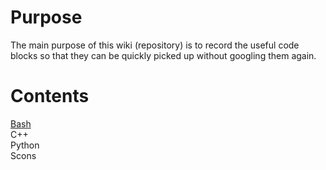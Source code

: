 # Purpose
The main purpose of this wiki (repository) is to record the useful code blocks so that they can be quickly picked up without googling them again. 
# Contents
[Bash](master/doc/bash/main.md)<br>
C++<br>
Python<br>
Scons<br>

